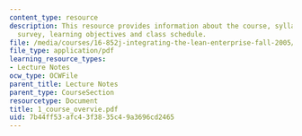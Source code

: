 ```yaml
---
content_type: resource
description: This resource provides information about the course, syllabus, logistics,
  survey, learning objectives and class schedule.
file: /media/courses/16-852j-integrating-the-lean-enterprise-fall-2005/7b44ff53afc43f3835c49a3696cd2465_1_course_overvie.pdf
file_type: application/pdf
learning_resource_types:
- Lecture Notes
ocw_type: OCWFile
parent_title: Lecture Notes
parent_type: CourseSection
resourcetype: Document
title: 1_course_overvie.pdf
uid: 7b44ff53-afc4-3f38-35c4-9a3696cd2465
---
```

